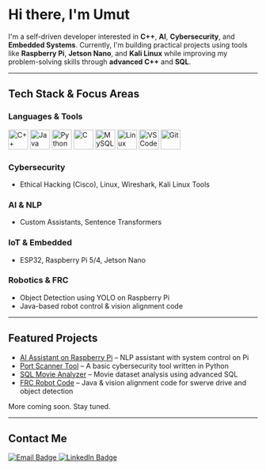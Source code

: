 # Hi there, I'm Umut

I'm a self-driven developer interested in **C++**, **AI**, **Cybersecurity**, and **Embedded Systems**. Currently, I'm building practical projects using tools like **Raspberry Pi**, **Jetson Nano**, and **Kali Linux** while improving my problem-solving skills through **advanced C++** and **SQL**.

---

## Tech Stack & Focus Areas

### Languages & Tools

<p>
  <img src="https://cdn.jsdelivr.net/gh/devicons/devicon/icons/cplusplus/cplusplus-original.svg" width="40" alt="C++"/>
  <img src="https://cdn.jsdelivr.net/gh/devicons/devicon/icons/java/java-original.svg" width="40" alt="Java"/>
  <img src="https://cdn.jsdelivr.net/gh/devicons/devicon/icons/python/python-original.svg" width="40" alt="Python"/>
  <img src="https://cdn.jsdelivr.net/gh/devicons/devicon/icons/c/c-original.svg" width="40" alt="C"/>
  <img src="https://cdn.jsdelivr.net/gh/devicons/devicon/icons/mysql/mysql-original.svg" width="40" alt="MySQL"/>
  <img src="https://cdn.jsdelivr.net/gh/devicons/devicon/icons/linux/linux-original.svg" width="40" alt="Linux"/>
  <img src="https://cdn.jsdelivr.net/gh/devicons/devicon/icons/vscode/vscode-original.svg" width="40" alt="VS Code"/>
  <img src="https://cdn.jsdelivr.net/gh/devicons/devicon/icons/git/git-original.svg" width="40" alt="Git"/>
</p>

### Cybersecurity
- Ethical Hacking (Cisco), Linux, Wireshark, Kali Linux Tools

### AI & NLP
- Custom Assistants, Sentence Transformers

### IoT & Embedded
- ESP32, Raspberry Pi 5/4, Jetson Nano

### Robotics & FRC
- Object Detection using YOLO on Raspberry Pi
- Java-based robot control & vision alignment code

---

## Featured Projects

- [AI Assistant on Raspberry Pi](https://github.com/umutefeyavuz/ai-assistant) – NLP assistant with system control on Pi  
- [Port Scanner Tool](https://github.com/umutefeyavuz/port-scanner) – A basic cybersecurity tool written in Python  
- [SQL Movie Analyzer](https://github.com/umutefeyavuz/sql-analyzer) – Movie dataset analysis using advanced SQL  
- [FRC Robot Code](https://github.com/umutefeyavuz/frc-robot-code) – Java & vision alignment code for swerve drive and object detection  

More coming soon. Stay tuned.

---

## Contact Me

<p>
  <a href="mailto:umutefeyavuz@gmail.com">
    <img src="https://img.shields.io/badge/Email-D14836?style=for-the-badge&logo=gmail&logoColor=white" alt="Email Badge"/>
  </a>
  <a href="https://www.linkedin.com/in/umut-efe-yavuz-b1930b36a/" target="_blank">
    <img src="https://img.shields.io/badge/LinkedIn-0A66C2?style=for-the-badge&logo=linkedin&logoColor=white" alt="LinkedIn Badge"/>
  </a>
</p>
